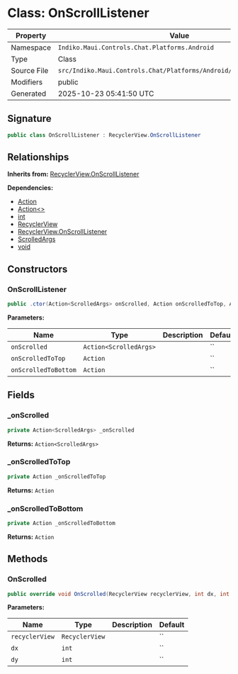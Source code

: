 # Class: OnScrollListener

| Property | Value |
|----------|-------|
| Namespace | `Indiko.Maui.Controls.Chat.Platforms.Android` |
| Type | Class |
| Source File | `src/Indiko.Maui.Controls.Chat/Platforms/Android/OnScrollListener.cs` |
| Modifiers | public |
| Generated | 2025-10-23 05:41:50 UTC |

## Signature

```csharp
public class OnScrollListener : RecyclerView.OnScrollListener
```

## Relationships

**Inherits from:** [RecyclerView.OnScrollListener](RecyclerView.OnScrollListener.md)

**Dependencies:**
- [Action](Action.md)
- [Action<>](Action__.md)
- [int](int.md)
- [RecyclerView](RecyclerView.md)
- [RecyclerView.OnScrollListener](RecyclerView.OnScrollListener.md)
- [ScrolledArgs](ScrolledArgs.md)
- [void](void.md)

## Constructors

### OnScrollListener

```csharp
public .ctor(Action<ScrolledArgs> onScrolled, Action onScrolledToTop, Action onScrolledToBottom)
```

**Parameters:**

| Name | Type | Description | Default |
|------|------|-------------|---------|
| `onScrolled` | `Action<ScrolledArgs>` |  | `` |
| `onScrolledToTop` | `Action` |  | `` |
| `onScrolledToBottom` | `Action` |  | `` |

## Fields

### _onScrolled

```csharp
private Action<ScrolledArgs> _onScrolled
```

**Returns:** `Action<ScrolledArgs>`

### _onScrolledToTop

```csharp
private Action _onScrolledToTop
```

**Returns:** `Action`

### _onScrolledToBottom

```csharp
private Action _onScrolledToBottom
```

**Returns:** `Action`

## Methods

### OnScrolled

```csharp
public override void OnScrolled(RecyclerView recyclerView, int dx, int dy)
```

**Parameters:**

| Name | Type | Description | Default |
|------|------|-------------|---------|
| `recyclerView` | `RecyclerView` |  | `` |
| `dx` | `int` |  | `` |
| `dy` | `int` |  | `` |

